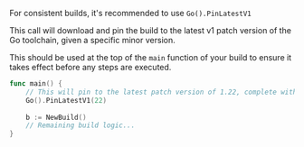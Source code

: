 For consistent builds, it's recommended to use `Go().PinLatestV1`

This call will download and pin the build to the latest v1 patch version of the Go toolchain, given a specific minor version.

This should be used at the top of the `main` function of your build to ensure it takes effect before any steps are executed.

```go
func main() {
    // This will pin to the latest patch version of 1.22, complete with any security patches that have been released.
    Go().PinLatestV1(22)
	
    b := NewBuild()
    // Remaining build logic...
}
```
